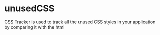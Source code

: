 # unusedCSS

CSS Tracker is used to track all the unused CSS styles in your application by comparing it with the html
